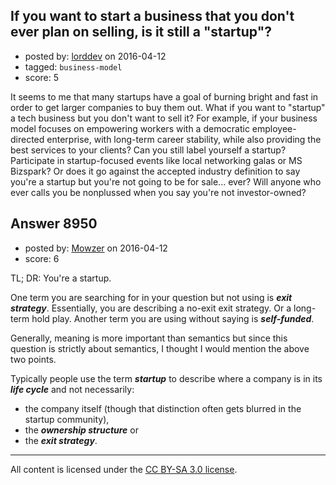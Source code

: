 ## If you want to start a business that you don't ever plan on selling, is it still a "startup"?

- posted by: [lorddev](https://stackexchange.com/users/9003/lorddev) on 2016-04-12
- tagged: `business-model`
- score: 5

It seems to me that many startups have a goal of burning bright and fast in order to get larger companies to buy them out.  What if you want to "startup" a tech business but you don't want to sell it?  For example, if your business model focuses on empowering workers with a democratic employee-directed enterprise, with long-term career stability, while also providing the best services to your clients?  Can you still label yourself a startup?  Participate in startup-focused events like local networking galas or MS Bizspark?  Or does it go against the accepted industry definition to say you're a startup but you're not going to be for sale... ever?  Will anyone who ever calls you be nonplussed when you say you're not investor-owned?


## Answer 8950

- posted by: [Mowzer](https://stackexchange.com/users/1803081/mowzer) on 2016-04-12
- score: 6

TL; DR: You're a startup.

One term you are searching for in your question but not using is ***exit strategy***. Essentially, you are describing a no-exit exit strategy. Or a long-term hold play. Another term you are using without saying is ***self-funded***.

Generally, meaning is more important than semantics but since this question is strictly about semantics, I thought I would mention the above two points.

Typically people use the term ***startup*** to describe where a company is in its ***life cycle*** and not necessarily:

- the company itself (though that distinction often gets blurred in the startup community),
- the ***ownership structure*** or
- the ***exit strategy***.



---

All content is licensed under the [CC BY-SA 3.0 license](https://creativecommons.org/licenses/by-sa/3.0/).
